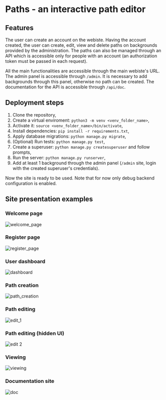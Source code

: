# Paths - an interactive path editor
## Features
The user can create an account on the webiste. Having the account created, the user can create, edit, view and delete
paths on backgrounds provided by the administration. The paths can also be managed through an API which is accessible
only for people with an account (an authorization token must be passed in each request).

All the main functionalities are accessible through the main webiste's URL.
The admin panel is accessible through `/admin`. It is necessary to add backgrounds through this panel,
otherwise no path can be created.
The documentation for the API is accessible through `/api/doc`.

## Deployment steps
1. Clone the repository,
2. Create a virtual enviroment: `python3 -m venv <venv_folder_name>`,
3. Activate it: `source <venv_folder_name>/bin/activate`,
4. Install dependencies: `pip install -r requirements.txt`,
5. Apply database migrations: `python manage.py migrate`,
6. (Optional) Run tests: `python manage.py test`,
8. Create a superuser: `python manage.py createsuperuser` and follow prompts,
9. Run the server: `python manage.py runserver`,
10. Add at least 1 background through the admin panel (`/admin` site, login with the created superuser's credentials).

Now the site is ready to be used. Note that for now only debug backend configuration is enabled.


## Site presentation examples

### Welcome page
![welcome_page](https://github.com/user-attachments/assets/8936950f-4669-4890-ba33-b97b170f61b7)

### Register page
![register_page](https://github.com/user-attachments/assets/c167716f-5ea4-4859-b052-127e23e3d887)

### User dashboard
![dashboard](https://github.com/user-attachments/assets/0427de89-119e-4b8e-9190-89521f1e17b0)

### Path creation
![path_creation](https://github.com/user-attachments/assets/d1263e80-fa84-4c2f-a8ba-d4df91a61234)

### Path editing
![edit_1](https://github.com/user-attachments/assets/8c5ab5f0-6138-4e05-8e6d-93a767c9ce2d)

### Path editing (hidden UI)
![edit 2](https://github.com/user-attachments/assets/d4de3b2a-7396-4845-bcf0-5c7a682463bc)

### Viewing
![viewing](https://github.com/user-attachments/assets/272500dc-d86a-49ed-8cc3-2c4d92ed793c)

### Documentation site
![doc](https://github.com/user-attachments/assets/d7f6e591-0788-41f8-9c27-373c16b20d2b)




